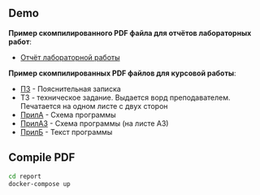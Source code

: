 ## Demo

**Пример скомпилированного PDF файла для отчётов лабораторных работ**:

- [Отчёт лабораторной работы](https://github.com/Pavel-Innokentevich-Galanin/latex-for-coursework/blob/gh-pages/ДИСЦИПЛИНА_ПО-4_Галанин_лаб1.pdf)

**Пример скомпилированных PDF файлов для курсовой работы**:

- [ПЗ](https://github.com/Pavel-Innokentevich-Galanin/latex-for-coursework/blob/gh-pages/1_курсовая_ПО-4_Галанин_ПЗ.pdf)
  \- Пояснительная записка
- ТЗ - техническое задание.
  Выдается ворд преподавателем. Печатается на одном листе с двух сторон
- [ПрилА](https://github.com/Pavel-Innokentevich-Galanin/latex-for-coursework/blob/gh-pages/1_курсовая_ПО-4_Галанин_ПрилА.pdf)
  \- Схема программы
- [ПрилА3](https://github.com/Pavel-Innokentevich-Galanin/latex-for-coursework/blob/gh-pages/1_курсовая_ПО-4_Галанин_ПрилА3.pdf)
  \- Схема программы (на листе А3)
- [ПрилБ](https://github.com/Pavel-Innokentevich-Galanin/latex-for-coursework/blob/gh-pages/1_курсовая_ПО-4_Галанин_ПрилБ.pdf)
  \- Текст программы

## Compile PDF

```bash
cd report
docker-compose up
```
